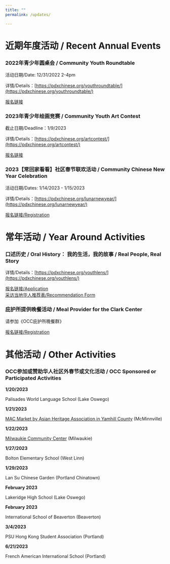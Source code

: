 ```yaml
---
title: ""
permalink: /updates/

---
```


# 近期年度活动 / Recent Annual Events


### 2022年青少年圆桌会 / Community Youth Roundtable

活动日期/Date: 12/31/2022 2-4pm

详情/Details：[https://pdxchinese.org/youthroundtable/](https://pdxchinese.org/youthroundtable/)

[报名链接](https://docs.google.com/forms/d/e/1FAIpQLSc946VK4VMu2ZZK_mgEl-2QBBaTOLoIwdgKmCw3K9CXkgN2Kg/viewform?usp=sf_link)

### 2023年青少年绘画竞赛 / Community Youth Art Contest

截止日期/Deadline：1/9/2023

详情/Details：[https://pdxchinese.org/artcontest/](https://pdxchinese.org/artcontest/)

[报名链接](https://docs.google.com/forms/d/e/1FAIpQLSfmrDrWiKU144aH_rX42MJTeL0JuTmpozwz8D57UKt17yAIRg/viewform?usp=sf_link)

### 2023【常回家看看】社区春节联欢活动 / Community Chinese New Year Celebration

活动日期/Dates: 1/14/2023 - 1/15/2023

详情/Details：[https://pdxchinese.org/lunarnewyear/](https://pdxchinese.org/lunarnewyear/)

[报名链接/Registration](https://docs.google.com/forms/d/e/1FAIpQLSerbP7209LCkipAJUhnEdkvN0S-N-lbFywEG5Jc7MZtjexAlA/viewform?usp=sf_link)

# 常年活动 / Year Around Activities

### 口述历史 / Oral History： 我的生活，我的故事 / Real People, Real Story

详情/Details：[https://pdxchinese.org/youthlens/](https://pdxchinese.org/youthlens/)

[报名链接/Application](https://docs.google.com/forms/d/e/1FAIpQLScK3ahKKd_XjBtZNlOqSQhaRgjLDolodXpg9dIBx3lLu3mbWg/viewform?usp=sf_link)  
[采访当地华人推荐表/Recommendation Form](https://docs.google.com/forms/d/e/1FAIpQLSconI7lF4QMz0Wvl34UQhkkMm9pq6PuIGGvP7Ek3Ie8dzvU9A/viewform?usp=sf_link)  

### 庇护所提供晚餐活动 / Meal Provider for the Clark Center

请参加《OCC庇护所晚餐群》

[报名链接/Registration](https://signup.com/client/invitation2/secure/114701245205736806/false#/invitation)

# 其他活动 / Other Activities

### OCC参加或赞助华人社区外春节或文化活动 / OCC Sponsored or Participated Activities

**1/20/2023**

Palisades World Language School (Lake Oswego)

**1/21/2023**

[MAC Market by Asian Heritage Association in Yamhill County](https://www.eventbrite.com/e/lunar-new-year-celebration-tickets-473476941277) (McMinnville)

**1/22/2023**

[Milwaukie Community Center](https://ncprd.com/wp-content/uploads/2022/12/MCC-Connection_Jan_Feb_2023_Final_singles.pdf) (Milwaukie)

**1/27/2023**

Bolton Elementary School (West Linn)

**1/29/2023**

Lan Su Chinese Garden (Portland Chinatown)

**February 2023**

Lakeridge High School (Lake Oswego)

**February 2023**

International School of Beaverton (Beaverton)

**3/4/2023**

PSU Hong Kong Student Association (Portland)

**6/21/2023**

French American International School (Portland)

